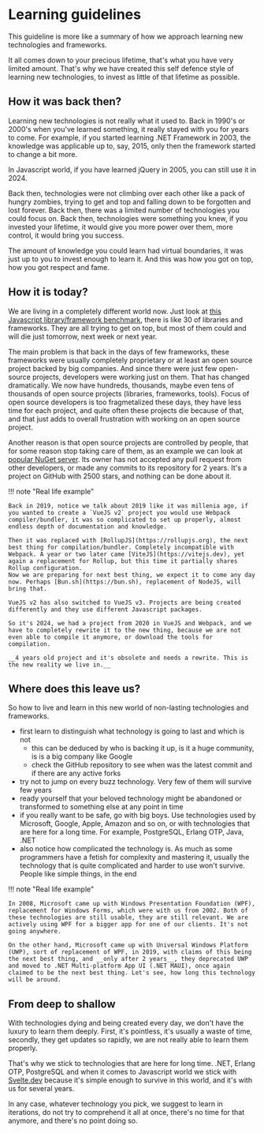 # Learning guidelines

This guideline is more like a summary of how we approach learning new technologies and frameworks.

It all comes down to your precious lifetime, that's what you have very limited amount. That's why we have created this self defence style of learning new technologies, to invest as little of that lifetime as possible.

## How it was back then?

Learning new technologies is not really what it used to. Back in 1990's or 2000's when you've learned something, it really stayed with you for years to come. For example, if you started learning .NET Framework in 2003, the knowledge was applicable up to, say, 2015, only then the framework started to change a bit more.

In Javascript world, if you have learned jQuery in 2005, you can still use it in 2024.

Back then, technologies were not climbing over each other like a pack of hungry zombies, trying to get and top and falling down to be forgotten and lost forever. Back then, there was a limited number of technologies you could focus on. Back then, technologies were something you knew, if you invested your lifetime, it would give you more power over them, more control, it would bring you success.

The amount of knowledge you could learn had virtual boundaries, it was just up to you to invest enough to learn it. And this was how you got on top, how you got respect and fame.


## How it is today?

We are living in a completely different world now. Just look at [this Javascript library/framework benchmark](https://krausest.github.io/js-framework-benchmark/index.html), there is like 30 of libraries and frameworks. They are all trying to get on top, but most of them could and will die just tomorrow, next week or next year. 

The main problem is that back in the days of few frameworks, these frameworks were usually completely proprietary or at least an open source project backed by big companies. And since there were just few open-source projects, developers were working just on them. That has changed dramatically. We now have hundreds, thousands, maybe even tens of thousands of open source projects (libraries, frameworks, tools). Focus of open source developers is too fragmetalized these days, they have less time for each project, and quite often these projects die because of that, and that just adds to overall frustration with working on an open source project.

Another reason is that open source projects are controlled by people, that for some reason stop taking care of them, as an example we can look at [popular NuGet server](https://github.com/loic-sharma/BaGet). Its owner has not accepted any pull request from other developers, or made any commits to its repository for 2 years. It's a project on GitHub with 2500 stars, and nothing can be done about it.

!!! note "Real life example"

    Back in 2019, notice we talk about 2019 like it was millenia ago, if you wanted to create a `VueJS v2` project you would use Webpack compiler/bundler, it was so complicated to set up properly, almost endless depth of documentation and knowledge.

    Then it was replaced with [RollupJS](https://rollupjs.org), the next best thing for compilation/bundler. Completely incompatible with Webpack. A year or two later came [ViteJS](https://vitejs.dev), yet again a replacement for Rollup, but this time it partially shares Rollup configuration.
    Now we are preparing for next best thing, we expect it to come any day now. Perhaps [Bun.sh](https://bun.sh), replacement of NodeJS, will bring that.

    VueJS v2 has also switched to VueJS v3. Projects are being created differently and they use different Javascript packages.

    So it's 2024, we had a project from 2020 in VueJS and Webpack, and we have to completely rewrite it to the new thing, because we are not even able to compile it anymore, or download the tools for compilation.

    __4 years old project and it's obsolete and needs a rewrite. This is the new reality we live in.__ 

## Where does this leave us?

So how to live and learn in this new world of non-lasting technologies and frameworks.

- first learn to distinguish what technology is going to last and which is not
  - this can be deduced by who is backing it up, is it a huge community, is is a big company like Google
  - check the GitHub repository to see when was the latest commit and if there are any active forks
- try not to jump on every buzz technology. Very few of them will survive few years
- ready yourself that your beloved technology might be abandoned or transformed to something else at any point in time
- if you really want to be safe, go with big boys. Use technologies used by Microsoft, Google, Apple, Amazon and so on, or with technologies that are here for a long time. For example, PostgreSQL, Erlang OTP, Java, .NET
- also notice how complicated the technology is. As much as some programmers have a fetish for complexity and mastering it, usually the technology that is quite complicated and harder to use won't survive. People like simple things, in the end

!!! note "Real life example"

    In 2008, Microsoft came up with Windows Presentation Foundation (WPF), replacement for Windows Forms, which were with us from 2002. Both of these technologies are still usable, they are still relevant. We are actively using WPF for a bigger app for one of our clients. It's not going anywhere. 

    On the other hand, Microsoft came up with Universal Windows Platform (UWP), sort of replacement of WPF, in 2019, with claims of this being the next best thing, and __only after 2 years__, they deprecated UWP and moved to .NET Multi-platform App UI (.NET MAUI), once again claimed to be the next best thing. Let's see, how long this technology will be around.


## From deep to shallow

With technologies dying and being created every day, we don't have the luxury to learn them deeply. First, it's pointless, it's usually a waste of time, secondly, they get updates so rapidly, we are not really able to learn them properly.

That's why we stick to technologies that are here for long time. .NET, Erlang OTP, PostgreSQL and when it comes to Javascript world we stick with [Svelte.dev](https://svelte.dev) because it's simple enough to survive in this world, and it's with us for several years.

In any case, whatever technology you pick, we suggest to learn in iterations, do not try to comprehend it all at once, there's no time for that anymore, and there's no point doing so.
